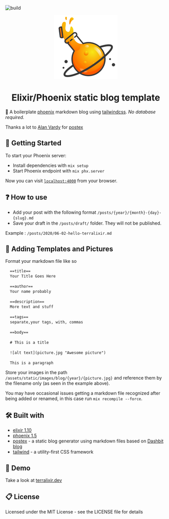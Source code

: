 ![build](https://github.com/terralixir/phoenix_blog_template/workflows/build/badge.svg)
<p align="center">
  <img width="200" height="200" src="./assets/static/images/logos/terralixir_800.png" alt="Terralixir Logo" />
</p>
<h1 align="center">Elixir/Phoenix static blog template</h1>


🎁 A boilerplate [phoenix](https://www.phoenixframework.org/) markdown blog using [tailwindcss](https://tailwindcss.com/). _No database required._

Thanks a lot to [Alan Vardy](https://github.com/alanvardy) for [postex](https://hex.pm/packages/postex)  

## 🚀 Getting Started

To start your Phoenix server:

  * Install dependencies with `mix setup`
  * Start Phoenix endpoint with `mix phx.server`

Now you can visit [`localhost:4000`](http://localhost:4000) from your browser.

## ❓ How to use

  * Add your post with the following format `/posts/{year}/{month}-{day}-{slug}.md`
  * Save your draft in the `/posts/draft/` folder. They will not be published.

  Example : 
  `/posts/2020/06-02-hello-terralixir.md`

## 🔦 Adding Templates and Pictures

Format your markdown file like so


```
  ==title==
  Your Title Goes Here

  ==author==
  Your name probably

  ==description==
  More text and stuff

  ==tags==
  separate,your tags, with, commas

  ==body==

  # This is a title

  ![alt text](picture.jpg "Awesome picture")

  This is a paragraph
```

Store your images in the path `/assets/static/images/blog/{year}/{picture.jpg}` and reference them by the filename only (as seen in the example above).

You may have occasional issues getting a markdown file recognized after being added or renamed, in this case run `mix recompile --force`.

## 🛠 Built with
  * [elixir 1.10](https://elixir-lang.org/)
  * [phoenix 1.5](https://www.phoenixframework.org/)
  * [postex](https://hex.pm/packages/postex) - a static blog generator using markdown files based on [Dashbit blog](https://dashbit.co/blog/welcome-to-our-blog-how-it-was-made)
  * [tailwind](https://tailwindcss.com/) - a utility-first CSS framework


## 🔮 Demo

Take a look at [terralixir.dev](https://terralixir.dev) 

## 📋 License

Licensed under the MIT License - see the LICENSE file for details

